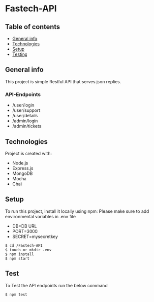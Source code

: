 # Fastech-API

## Table of contents

- [General info](#general-info)
- [Technologies](#technologies)
- [Setup](#setup)
- [Testing](#Test)

## General info

This project is simple Restful API that serves json replies.

### API-Endpoints

- /user/login
- /user/support
- /user/details
- /admin/login
- /admin/tickets

## Technologies

Project is created with:

- Node.js
- Express.js
- MongoDB
- Mocha
- Chai

## Setup

To run this project, install it locally using npm: Please make sure to add environmental variables in .env file

- DB=DB URL
- PORT=3000
- SECRET=mysecretkey

```
$ cd /Fastech-API
$ touch or mkdir .env
$ npm install
$ npm start
```

## Test

To Test the API endpoints run the below command

```
$ npm test
```

